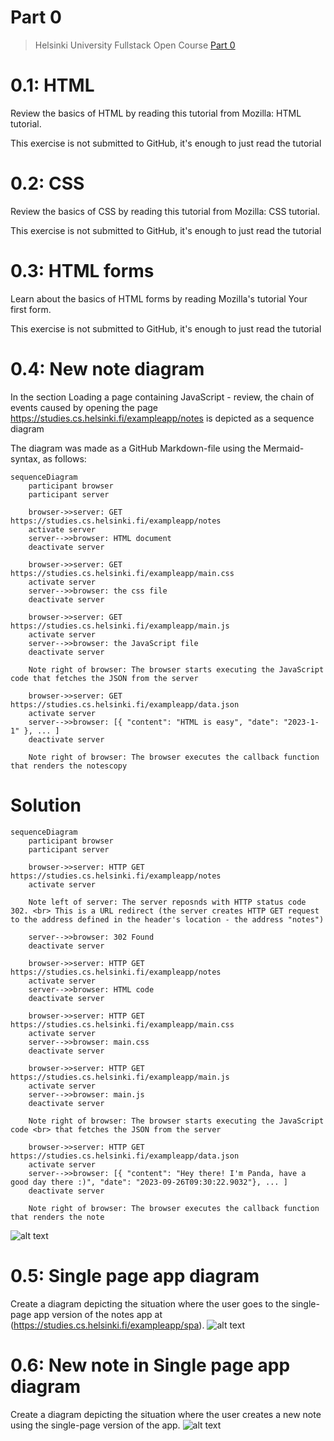 # Part 0
> Helsinki University Fullstack Open Course [Part 0]([https://fullstackopen.com/](https://fullstackopen.com/en/part0/fundamentals_of_web_apps#exercises-0-1-0-6))

# 0.1: HTML
Review the basics of HTML by reading this tutorial from Mozilla: HTML tutorial.

This exercise is not submitted to GitHub, it's enough to just read the tutorial

# 0.2: CSS
Review the basics of CSS by reading this tutorial from Mozilla: CSS tutorial.

This exercise is not submitted to GitHub, it's enough to just read the tutorial

# 0.3: HTML forms
Learn about the basics of HTML forms by reading Mozilla's tutorial Your first form.

This exercise is not submitted to GitHub, it's enough to just read the tutorial

# 0.4: New note diagram
In the section Loading a page containing JavaScript - review, the chain of events caused by opening the page https://studies.cs.helsinki.fi/exampleapp/notes is depicted as a sequence diagram

The diagram was made as a GitHub Markdown-file using the Mermaid-syntax, as follows:

    sequenceDiagram
        participant browser
        participant server
    
        browser->>server: GET https://studies.cs.helsinki.fi/exampleapp/notes
        activate server
        server-->>browser: HTML document
        deactivate server
    
        browser->>server: GET https://studies.cs.helsinki.fi/exampleapp/main.css
        activate server
        server-->>browser: the css file
        deactivate server
    
        browser->>server: GET https://studies.cs.helsinki.fi/exampleapp/main.js
        activate server
        server-->>browser: the JavaScript file
        deactivate server
    
        Note right of browser: The browser starts executing the JavaScript code that fetches the JSON from the server
    
        browser->>server: GET https://studies.cs.helsinki.fi/exampleapp/data.json
        activate server
        server-->>browser: [{ "content": "HTML is easy", "date": "2023-1-1" }, ... ]
        deactivate server
    
        Note right of browser: The browser executes the callback function that renders the notescopy

# Solution
    sequenceDiagram
        participant browser
        participant server
    
        browser->>server: HTTP GET https://studies.cs.helsinki.fi/exampleapp/notes
        activate server

        Note left of server: The server reposnds with HTTP status code 302. <br> This is a URL redirect (the server creates HTTP GET request to the address defined in the header's location - the address "notes")
        
        server-->>browser: 302 Found
        deactivate server
    
        browser->>server: HTTP GET https://studies.cs.helsinki.fi/exampleapp/notes
        activate server
        server-->>browser: HTML code
        deactivate server
    
        browser->>server: HTTP GET https://studies.cs.helsinki.fi/exampleapp/main.css
        activate server
        server-->>browser: main.css
        deactivate server

        browser->>server: HTTP GET https://studies.cs.helsinki.fi/exampleapp/main.js
        activate server
        server-->>browser: main.js
        deactivate server

        Note right of browser: The browser starts executing the JavaScript code <br> that fetches the JSON from the server 
        
        browser->>server: HTTP GET https://studies.cs.helsinki.fi/exampleapp/data.json
        activate server
        server-->>browser: [{ "content": "Hey there! I'm Panda, have a good day there :)", "date": "2023-09-26T09:30:22.9032"}, ... ]
        deactivate server
    
        Note right of browser: The browser executes the callback function that renders the note
![alt text](https://github.com/RummPanda/FullstackCourse/blob/main/Part0/0.4_NewNote_Diagram.png)

# 0.5: Single page app diagram
Create a diagram depicting the situation where the user goes to the single-page app version of the notes app at (https://studies.cs.helsinki.fi/exampleapp/spa).
![alt text](https://github.com/RummPanda/FullstackCourse/blob/main/Part0/0.5_Single_App_Page.png)

# 0.6: New note in Single page app diagram
Create a diagram depicting the situation where the user creates a new note using the single-page version of the app.
![alt text](https://github.com/RummPanda/FullstackCourse/blob/main/Part0/0.6_NewNote_SPA_Diagram.png)
